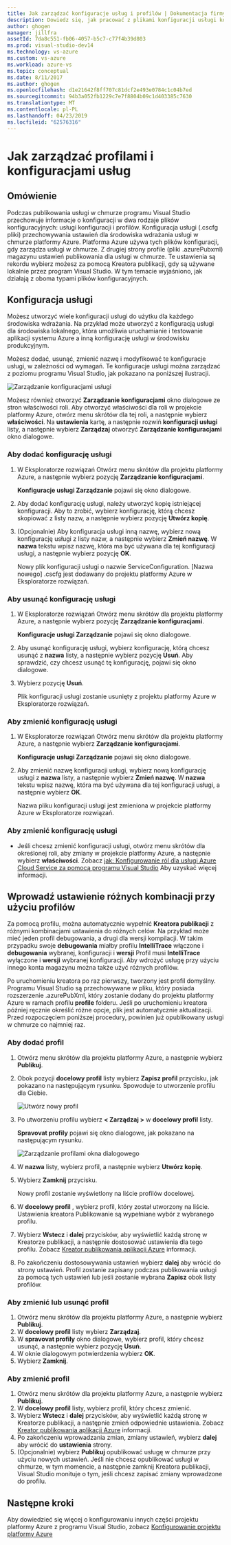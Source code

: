 ```yaml
---
title: Jak zarządzać konfiguracje usług i profilów | Dokumentacja firmy Microsoft
description: Dowiedz się, jak pracować z plikami konfiguracji usługi konfiguracji i profile | które przechowywania ustawień dla środowisk wdrażania i ustawienia publikowania dla usługi w chmurze.
author: ghogen
manager: jillfra
assetId: 7da8c551-fb06-4057-b5c7-c77f4b39d803
ms.prod: visual-studio-dev14
ms.technology: vs-azure
ms.custom: vs-azure
ms.workload: azure-vs
ms.topic: conceptual
ms.date: 8/11/2017
ms.author: ghogen
ms.openlocfilehash: d1e21642f8ff707c81dcf2e493e0784c1c04b7ed
ms.sourcegitcommit: 94b3a052fb1229c7e7f8804b09c1d403385c7630
ms.translationtype: MT
ms.contentlocale: pl-PL
ms.lasthandoff: 04/23/2019
ms.locfileid: "62576316"
---
```

# <a name="how-to-manage-service-configurations-and-profiles"></a>Jak zarządzać profilami i konfiguracjami usług
## <a name="overview"></a>Omówienie
Podczas publikowania usługi w chmurze programu Visual Studio przechowuje informacje o konfiguracji w dwa rodzaje plików konfiguracyjnych: usługi konfiguracji i profilów. Konfiguracja usługi (.cscfg pliki) przechowywania ustawień dla środowiska wdrażania usługi w chmurze platformy Azure. Platforma Azure używa tych plików konfiguracji, gdy zarządza usługi w chmurze. Z drugiej strony profile (pliki .azurePubxml) magazynu ustawień publikowania dla usługi w chmurze. Te ustawienia są rekordu wybierz możesz za pomocą Kreatora publikacji, gdy są używane lokalnie przez program Visual Studio. W tym temacie wyjaśniono, jak działają z oboma typami plików konfiguracyjnych.

## <a name="service-configurations"></a>Konfiguracja usługi
Możesz utworzyć wiele konfiguracji usługi do użytku dla każdego środowiska wdrażania. Na przykład może utworzyć z konfiguracją usługi dla środowiska lokalnego, która umożliwia uruchamianie i testowanie aplikacji systemu Azure a inną konfigurację usługi w środowisku produkcyjnym.

Możesz dodać, usunąć, zmienić nazwę i modyfikować te konfiguracje usługi, w zależności od wymagań. Te konfiguracje usługi można zarządzać z poziomu programu Visual Studio, jak pokazano na poniższej ilustracji.

![Zarządzanie konfiguracjami usługi](./media/vs-azure-tools-service-configurations-and-profiles-how-to-manage/manage-service-config.png)

Możesz również otworzyć **Zarządzanie konfiguracjami** okno dialogowe ze stron właściwości roli. Aby otworzyć właściwości dla roli w projekcie platformy Azure, otwórz menu skrótów dla tej roli, a następnie wybierz **właściwości**. Na **ustawienia** kartę, a następnie rozwiń **konfiguracji usługi** listy, a następnie wybierz **Zarządzaj** otworzyć **Zarządzanie konfiguracjami** okno dialogowe.

### <a name="to-add-a-service-configuration"></a>Aby dodać konfigurację usługi
1. W Eksploratorze rozwiązań Otwórz menu skrótów dla projektu platformy Azure, a następnie wybierz pozycję **Zarządzanie konfiguracjami**.
   
    **Konfiguracje usługi Zarządzanie** pojawi się okno dialogowe.
2. Aby dodać konfigurację usługi, należy utworzyć kopię istniejącej konfiguracji. Aby to zrobić, wybierz konfigurację, którą chcesz skopiować z listy nazw, a następnie wybierz pozycję **Utwórz kopię**.
3. (Opcjonalnie) Aby konfiguracja usługi inną nazwę, wybierz nową konfigurację usługi z listy nazw, a następnie wybierz **Zmień nazwę**. W **nazwa** tekstu wpisz nazwę, która ma być używana dla tej konfiguracji usługi, a następnie wybierz pozycję **OK**.
   
    Nowy plik konfiguracji usługi o nazwie ServiceConfiguration. [Nazwa nowego] .cscfg jest dodawany do projektu platformy Azure w Eksploratorze rozwiązań.

### <a name="to-delete-a-service-configuration"></a>Aby usunąć konfigurację usługi
1. W Eksploratorze rozwiązań Otwórz menu skrótów dla projektu platformy Azure, a następnie wybierz pozycję **Zarządzanie konfiguracjami**.
   
    **Konfiguracje usługi Zarządzanie** pojawi się okno dialogowe.
2. Aby usunąć konfigurację usługi, wybierz konfigurację, którą chcesz usunąć z **nazwa** listy, a następnie wybierz pozycję **Usuń**. Aby sprawdzić, czy chcesz usunąć tę konfigurację, pojawi się okno dialogowe.
3. Wybierz pozycję **Usuń**.
   
     Plik konfiguracji usługi zostanie usunięty z projektu platformy Azure w Eksploratorze rozwiązań.

### <a name="to-rename-a-service-configuration"></a>Aby zmienić konfigurację usługi
1. W Eksploratorze rozwiązań Otwórz menu skrótów dla projektu platformy Azure, a następnie wybierz **Zarządzanie konfiguracjami**.
   
    **Konfiguracje usługi Zarządzanie** pojawi się okno dialogowe.
2. Aby zmienić nazwę konfiguracji usługi, wybierz nową konfigurację usługi z **nazwa** listy, a następnie wybierz **Zmień nazwę**. W **nazwa** tekstu wpisz nazwę, która ma być używana dla tej konfiguracji usługi, a następnie wybierz **OK**.
   
    Nazwa pliku konfiguracji usługi jest zmieniona w projekcie platformy Azure w Eksploratorze rozwiązań.

### <a name="to-change-a-service-configuration"></a>Aby zmienić konfigurację usługi
* Jeśli chcesz zmienić konfiguracji usługi, otwórz menu skrótów dla określonej roli, aby zmiany w projekcie platformy Azure, a następnie wybierz **właściwości**. Zobacz [jak: Konfigurowanie ról dla usługi Azure Cloud Service za pomocą programu Visual Studio](vs-azure-tools-configure-roles-for-cloud-service.md) Aby uzyskać więcej informacji.

## <a name="make-different-setting-combinations-by-using-profiles"></a>Wprowadź ustawienie różnych kombinacji przy użyciu profilów
Za pomocą profilu, można automatycznie wypełnić **Kreatora publikacji** z różnymi kombinacjami ustawienia do różnych celów. Na przykład może mieć jeden profil debugowania, a drugi dla wersji kompilacji. W takim przypadku swoje **debugowania** miałby profilu **IntelliTrace** włączone i **debugowania** wybranej, konfiguracji i **wersji** Profil musi **IntelliTrace** wyłączone i **wersji** wybranej konfiguracji. Aby wdrożyć usługę przy użyciu innego konta magazynu można także użyć różnych profilów.

Po uruchomieniu kreatora po raz pierwszy, tworzony jest profil domyślny. Programu Visual Studio są przechowywane w pliku, który posiada rozszerzenie .azurePubXml, który zostanie dodany do projektu platformy Azure w ramach profilu **profile** folderu. Jeśli po uruchomieniu kreatora później ręcznie określić różne opcje, plik jest automatycznie aktualizacji. Przed rozpoczęciem poniższej procedury, powinien już opublikowany usługi w chmurze co najmniej raz.

### <a name="to-add-a-profile"></a>Aby dodać profil
1. Otwórz menu skrótów dla projektu platformy Azure, a następnie wybierz **Publikuj**.
2. Obok pozycji **docelowy profil** listy wybierz **Zapisz profil** przycisku, jak pokazano na następującym rysunku. Spowoduje to utworzenie profilu dla Ciebie.
   
    ![Utwórz nowy profil](./media/vs-azure-tools-service-configurations-and-profiles-how-to-manage/create-new-profile.png)
3. Po utworzeniu profilu wybierz **< Zarządzaj >** w **docelowy profil** listy.
   
    **Spravovat profily** pojawi się okno dialogowe, jak pokazano na następującym rysunku.
   
    ![Zarządzanie profilami okna dialogowego](./media/vs-azure-tools-service-configurations-and-profiles-how-to-manage/manage-profiles.png)
4. W **nazwa** listy, wybierz profil, a następnie wybierz **Utwórz kopię**.
5. Wybierz **Zamknij** przycisku.
   
    Nowy profil zostanie wyświetlony na liście profilów docelowej.
6. W **docelowy profil** , wybierz profil, który został utworzony na liście. Ustawienia kreatora Publikowanie są wypełniane wybór z wybranego profilu.
7. Wybierz **Wstecz** i **dalej** przycisków, aby wyświetlić każdą stronę w Kreatorze publikacji, a następnie dostosować ustawienia dla tego profilu. Zobacz [Kreator publikowania aplikacji Azure](http://go.microsoft.com/fwlink/p/?LinkID=623085) informacji.
8. Po zakończeniu dostosowywania ustawień wybierz **dalej** aby wrócić do strony ustawień. Profil zostanie zapisany podczas publikowania usługi za pomocą tych ustawień lub jeśli zostanie wybrana **Zapisz** obok listy profilów.

### <a name="to-rename-or-delete-a-profile"></a>Aby zmienić lub usunąć profil
1. Otwórz menu skrótów dla projektu platformy Azure, a następnie wybierz **Publikuj**.
2. W **docelowy profil** listy wybierz **Zarządzaj**.
3. W **spravovat profily** okno dialogowe, wybierz profil, który chcesz usunąć, a następnie wybierz pozycję **Usuń**.
4. W oknie dialogowym potwierdzenia wybierz **OK**.
5. Wybierz **Zamknij**.

### <a name="to-change-a-profile"></a>Aby zmienić profil
1. Otwórz menu skrótów dla projektu platformy Azure, a następnie wybierz **Publikuj**.
2. W **docelowy profil** listy, wybierz profil, który chcesz zmienić.
3. Wybierz **Wstecz** i **dalej** przycisków, aby wyświetlić każdą stronę w Kreatorze publikacji, a następnie zmień odpowiednie ustawienia. Zobacz [Kreator publikowania aplikacji Azure](http://go.microsoft.com/fwlink/p/?LinkID=623085) informacji.
4. Po zakończeniu wprowadzania zmian, zmiany ustawień, wybierz **dalej** aby wrócić do **ustawienia** strony.
5. (Opcjonalnie) wybierz **Publikuj** opublikować usługę w chmurze przy użyciu nowych ustawień. Jeśli nie chcesz opublikować usługi w chmurze, w tym momencie, a następnie zamknij Kreatora publikacji, Visual Studio monituje o tym, jeśli chcesz zapisać zmiany wprowadzone do profilu.

## <a name="next-steps"></a>Następne kroki
Aby dowiedzieć się więcej o konfigurowaniu innych części projektu platformy Azure z programu Visual Studio, zobacz [Konfigurowanie projektu platformy Azure](http://go.microsoft.com/fwlink/p/?LinkID=623075)
